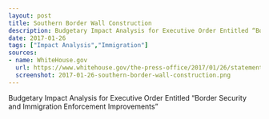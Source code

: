 ```yaml
---
layout: post
title: Southern Border Wall Construction
description: Budgetary Impact Analysis for Executive Order Entitled “Border Security and Immigration Enforcement Improvements”
date: 2017-01-26
tags: ["Impact Analysis","Immigration"]
sources: 
- name: WhiteHouse.gov
  url: https://www.whitehouse.gov/the-press-office/2017/01/26/statement-acting-omb-director-mark-sandy-budgetary-impact-analysis-enforcement-improvements
  screenshot: 2017-01-26-southern-border-wall-construction.png
---
```

Budgetary Impact Analysis for Executive Order Entitled “Border Security and Immigration Enforcement Improvements”